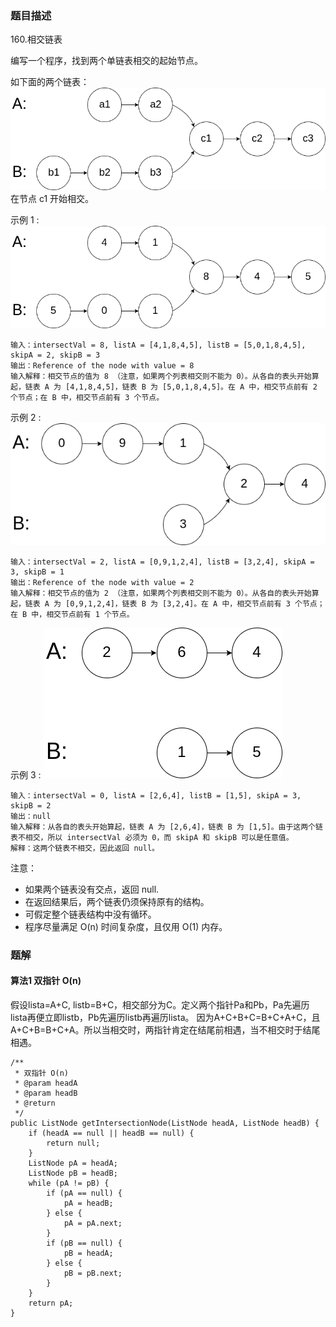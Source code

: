 ### 题目描述
160.相交链表

编写一个程序，找到两个单链表相交的起始节点。

如下面的两个链表：
![](https://github.com/RonCantWriteCode/LeetCodeJava/blob/master/src/main/resources/getIntersectionNode/160_statement.png)
在节点 c1 开始相交。

示例 1 :
![](https://github.com/RonCantWriteCode/LeetCodeJava/blob/master/src/main/resources/getIntersectionNode/160_example_1.png)
```
输入：intersectVal = 8, listA = [4,1,8,4,5], listB = [5,0,1,8,4,5], skipA = 2, skipB = 3
输出：Reference of the node with value = 8
输入解释：相交节点的值为 8 （注意，如果两个列表相交则不能为 0）。从各自的表头开始算起，链表 A 为 [4,1,8,4,5]，链表 B 为 [5,0,1,8,4,5]。在 A 中，相交节点前有 2 个节点；在 B 中，相交节点前有 3 个节点。
```

示例 2 :
![](https://github.com/RonCantWriteCode/LeetCodeJava/blob/master/src/main/resources/getIntersectionNode/160_example_2.png)
```
输入：intersectVal = 2, listA = [0,9,1,2,4], listB = [3,2,4], skipA = 3, skipB = 1
输出：Reference of the node with value = 2
输入解释：相交节点的值为 2 （注意，如果两个列表相交则不能为 0）。从各自的表头开始算起，链表 A 为 [0,9,1,2,4]，链表 B 为 [3,2,4]。在 A 中，相交节点前有 3 个节点；在 B 中，相交节点前有 1 个节点。
```

示例 3 :
![](https://github.com/RonCantWriteCode/LeetCodeJava/blob/master/src/main/resources/getIntersectionNode/160_example_3.png)
```
输入：intersectVal = 0, listA = [2,6,4], listB = [1,5], skipA = 3, skipB = 2
输出：null
输入解释：从各自的表头开始算起，链表 A 为 [2,6,4]，链表 B 为 [1,5]。由于这两个链表不相交，所以 intersectVal 必须为 0，而 skipA 和 skipB 可以是任意值。
解释：这两个链表不相交，因此返回 null。
```

注意：

- 如果两个链表没有交点，返回 null.
- 在返回结果后，两个链表仍须保持原有的结构。
- 可假定整个链表结构中没有循环。
- 程序尽量满足 O(n) 时间复杂度，且仅用 O(1) 内存。

### 题解

#### 算法1 双指针 O(n)

假设lista=A+C, listb=B+C，相交部分为C。定义两个指针Pa和Pb，Pa先遍历lista再便立即listb，Pb先遍历listb再遍历lista。
因为A+C+B+C=B+C+A+C，且A+C+B=B+C+A。所以当相交时，两指针肯定在结尾前相遇，当不相交时于结尾相遇。


```$java
/**
 * 双指针 O(n)
 * @param headA
 * @param headB
 * @return
 */
public ListNode getIntersectionNode(ListNode headA, ListNode headB) {
    if (headA == null || headB == null) {
        return null;
    }
    ListNode pA = headA;
    ListNode pB = headB;
    while (pA != pB) {
        if (pA == null) {
            pA = headB;
        } else {
            pA = pA.next;
        }
        if (pB == null) {
            pB = headA;
        } else {
            pB = pB.next;
        }
    }
    return pA;
}
```

